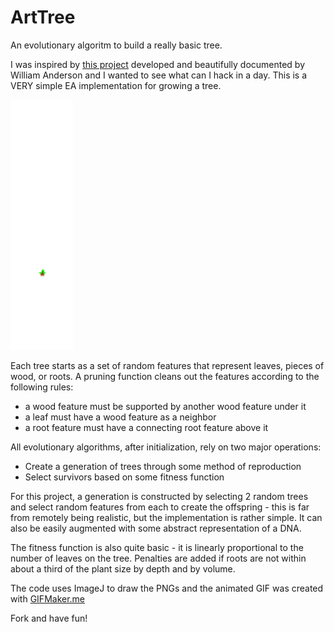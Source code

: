 # ArtTree
An evolutionary algoritm to build a really basic tree.

I was inspired by [this project](https://magenta.as/why-i-used-an-evolutionary-algorithm-to-create-pixel-art-ba530e71c5e9) 
developed and beautifully documented by William Anderson and I wanted to see what can I hack in a day. 
This is a VERY simple EA implementation for growing a tree.

![500 generations](img/gen500.gif)

Each tree starts as a set of random features that represent leaves, pieces of wood, or roots. A pruning function 
cleans out the features according to the following rules:
* a wood feature must be supported by another wood feature under it
* a leaf must have a wood feature as a neighbor
* a root feature must have a connecting root feature above it 

All evolutionary algorithms, after initialization, rely on two major operations:
* Create a generation of trees through some method of reproduction
* Select survivors based on some fitness function

For this project, a generation is constructed by selecting 2 random trees and select random features from each to create 
the offspring - this is far from remotely being realistic, but the implementation is rather simple. It can also be 
easily augmented with some abstract representation of a DNA.

The fitness function is also quite basic - it is linearly proportional to the number of leaves on the tree. Penalties 
are added if roots are not within about a third of the plant size by depth and by volume.

The code uses ImageJ to draw the PNGs and the animated GIF was created with [GIFMaker.me](http://gifmaker.me/)

Fork and have fun!
